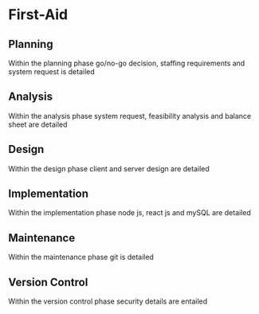 # First-Aid
## Planning
Within the planning phase go/no-go decision, staffing requirements and system request is detailed
## Analysis
Within the analysis phase system request, feasibility analysis and balance sheet are detailed
## Design
Within the design phase client and server design are detailed
## Implementation
Within the implementation phase node js, react js and mySQL are detailed
## Maintenance
Within the maintenance phase git is detailed
## Version Control
Within the version control phase security details are entailed